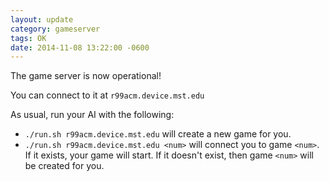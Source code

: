 ```yaml
---
layout: update
category: gameserver
tags: OK
date: 2014-11-08 13:22:00 -0600
---
```


The game server is now operational!

You can connect to it at ``r99acm.device.mst.edu``

As usual, run your AI with the following:

* ``./run.sh r99acm.device.mst.edu`` will create a new game for you.
* ``./run.sh r99acm.device.mst.edu <num>`` will connect you to game
  ``<num>``. If it exists, your game will start. If it doesn't exist,
  then game ``<num>`` will be created for you.

